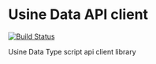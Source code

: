 # Usine Data API client

[![Build Status](https://travis-ci.org/hyperboloide/udapi.svg?branch=master)](https://travis-ci.org/hyperboloide/udapi)

Usine Data Type script api client library
